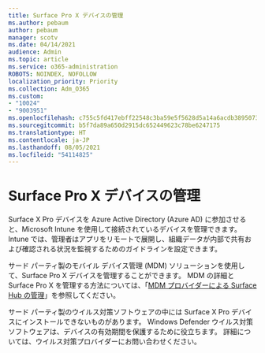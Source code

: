 ```yaml
---
title: Surface Pro X デバイスの管理
ms.author: pebaum
author: pebaum
manager: scotv
ms.date: 04/14/2021
audience: Admin
ms.topic: article
ms.service: o365-administration
ROBOTS: NOINDEX, NOFOLLOW
localization_priority: Priority
ms.collection: Adm_O365
ms.custom:
- "10024"
- "9003951"
ms.openlocfilehash: c755c5fd417ebff22548c3ba59e5f5628d5a14a6acdb38950737ea70b9e545c7
ms.sourcegitcommit: b5f7da89a650d2915dc652449623c78be6247175
ms.translationtype: HT
ms.contentlocale: ja-JP
ms.lasthandoff: 08/05/2021
ms.locfileid: "54114825"
---
```

# <a name="manage-surface-pro-x-devices"></a>Surface Pro X デバイスの管理

Surface X Pro デバイスを Azure Active Directory (Azure AD) に参加させると、Microsoft Intune を使用して接続されているデバイスを管理できます。 Intune では、管理者はアプリをリモートで展開し、組織データが内部で共有および確認される状況を監視するためのガイドラインを設定できます。

サード パーティ製のモバイル デバイス管理 (MDM) ソリューションを使用して、Surface Pro X デバイスを管理することができます。 MDM の詳細と Surface Pro X を管理する方法については、「[MDM プロバイダーによる Surface Hub の管理](https://docs.microsoft.com/surface-hub/manage-settings-with-mdm-for-surface-hub)」を参照してください。

サード パーティ製のウイルス対策ソフトウェアの中には Surface X Pro デバイスにインストールできないものがあります。 Windows Defender ウイルス対策ソフトウェアは、デバイスの有効期間を保護するために役立ちます。 詳細については、ウイルス対策プロバイダーにお問い合わせください。

